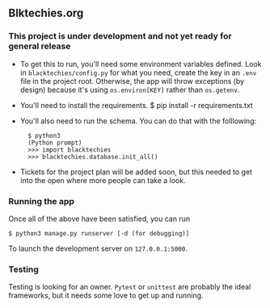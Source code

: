Blktechies.org
--------------

### This project is under development and not yet ready for general release

* To get this to run, you'll need some environment variables
defined. Look in `blacktechies/config.py` for what you need, create the key
in an `.env` file in the project root. Otherwise, the app will throw exceptions
(by design) because it's using `os.environ[KEY]` rather than `os.getenv`.


* You'll need to install the requirements.
        $ pip install -r requirements.txt

* You'll also need to run the schema. You can do that with the folllowing:

        $ python3
        (Python prompt)
        >>> import blacktechies
        >>> blacktechies.database.init_all()

* Tickets for the project plan will be added soon, but this needed to
  get into the open where more people can take a look.

### Running the app

Once all of the above have been satisfied, you can run

    $ python3 manage.py runserver [-d (for debugging)]


To launch the development server on `127.0.0.1:5000`.

### Testing

Testing is looking for an owner. `Pytest` or `unittest` are probably 
the ideal frameworks, but it needs some love to get up and running.
